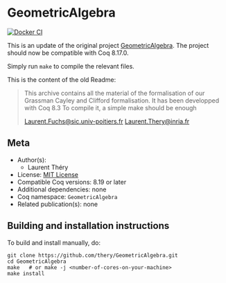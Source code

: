 <!---
This file was generated from `meta.yml`, please do not edit manually.
Follow the instructions on https://github.com/coq-community/templates to regenerate.
--->
# GeometricAlgebra

[![Docker CI][docker-action-shield]][docker-action-link]

[docker-action-shield]: https://github.com/thery/GeometricAlgebra/actions/workflows/docker-action.yml/badge.svg?branch=master
[docker-action-link]: https://github.com/thery/GeometricAlgebra/actions/workflows/docker-action.yml




This is an update of the original project 
  [GeometricAlgebra](http://www-sop.inria.fr/marelle/GeometricAlgebra/).
The project should now be compatible with Coq 8.17.0.

Simply run `make` to compile the relevant files.

This is the content of the old Readme:

>This archive contains all the material of the formalisation of our Grassman
>Cayley and Clifford formalisation. It has been developped with Coq 8.3
>To compile it, a simple make should be enough
>
>Laurent.Fuchs@sic.univ-poitiers.fr
>Laurent.Thery@inria.fr

## Meta

- Author(s):
  - Laurent Théry
- License: [MIT License](LICENSE)
- Compatible Coq versions: 8.19 or later
- Additional dependencies: none
- Coq namespace: `GeometricAlgebra`
- Related publication(s): none

## Building and installation instructions

To build and install manually, do:

``` shell
git clone https://github.com/thery/GeometricAlgebra.git
cd GeometricAlgebra
make   # or make -j <number-of-cores-on-your-machine> 
make install
```



